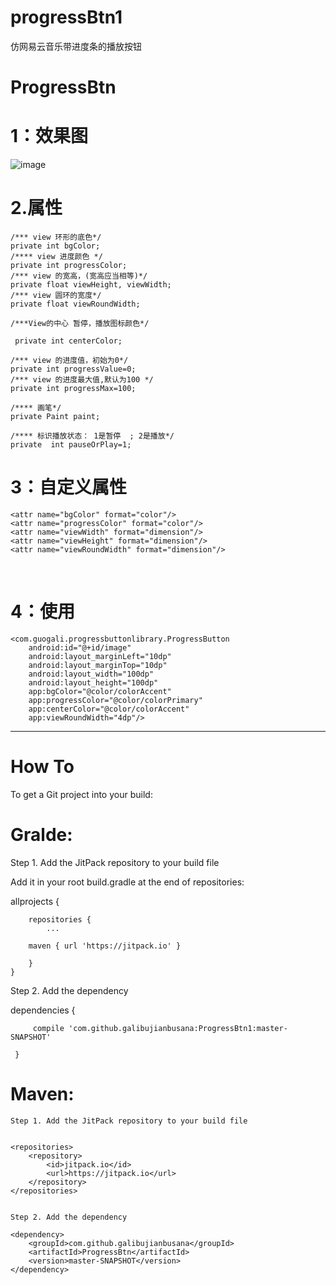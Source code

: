 # progressBtn1
仿网易云音乐带进度条的播放按钮 
# ProgressBtn
# 1：效果图
![image](http://images2017.cnblogs.com/blog/969154/201711/969154-20171109191751356-2046434221.gif)
# 2.属性
    /*** view 环形的底色*/
    private int bgColor; 
    /**** view 进度颜色 */
    private int progressColor;
    /*** view 的宽高，(宽高应当相等)*/
    private float viewHeight, viewWidth;
    /*** view 圆环的宽度*/
    private float viewRoundWidth;

    /***View的中心 暂停，播放图标颜色*/

     private int centerColor;

    /*** view 的进度值，初始为0*/
    private int progressValue=0;
    /*** view 的进度最大值,默认为100 */
    private int progressMax=100;

    /**** 画笔*/
    private Paint paint;

    /**** 标识播放状态： 1是暂停  ; 2是播放*/
    private  int pauseOrPlay=1;
    
# 3：自定义属性
    <attr name="bgColor" format="color"/>
    <attr name="progressColor" format="color"/>
    <attr name="viewWidth" format="dimension"/>
    <attr name="viewHeight" format="dimension"/>
    <attr name="viewRoundWidth" format="dimension"/>
     <attr name="centerColor" format="color"/>
    
# 4：使用
    
    <com.guogali.progressbuttonlibrary.ProgressButton
        android:id="@+id/image"
        android:layout_marginLeft="10dp"
        android:layout_marginTop="10dp"
        android:layout_width="100dp"
        android:layout_height="100dp"
        app:bgColor="@color/colorAccent"
        app:progressColor="@color/colorPrimary"
        app:centerColor="@color/colorAccent"
        app:viewRoundWidth="4dp"/>
        
        
        
  ---------------------------------------------------------
  
# How  To
  
To get a Git project into your build:


# Gralde:

Step 1. Add the JitPack repository to your build file

Add it in your root build.gradle at the end of repositories:

allprojects {
		
		repositories {
			...
		
		maven { url 'https://jitpack.io' }
		
		}
	}
	
	
Step 2. Add the dependency


 dependencies {
	         
		 compile 'com.github.galibujianbusana:ProgressBtn1:master-SNAPSHOT'
	 
	 }
	
	

# Maven:
	
	Step 1. Add the JitPack repository to your build file
	
	
	<repositories>
		<repository>
		    <id>jitpack.io</id>
		    <url>https://jitpack.io</url>
		</repository>
	</repositories>
	
	
	Step 2. Add the dependency
	
	<dependency>
	    <groupId>com.github.galibujianbusana</groupId>
	    <artifactId>ProgressBtn</artifactId>
	    <version>master-SNAPSHOT</version>
	</dependency>
	
 
    
    
